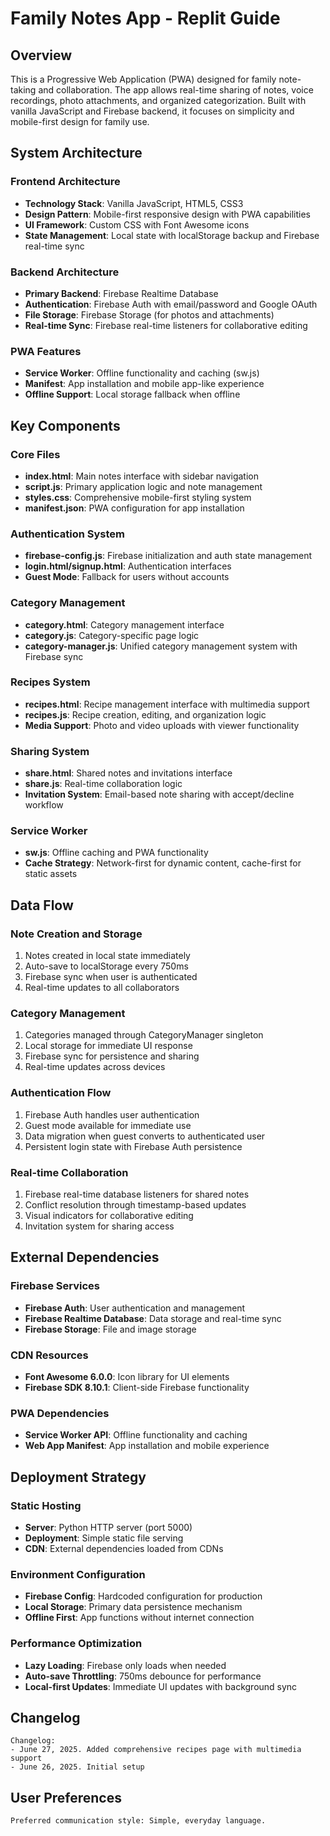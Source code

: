 # Family Notes App - Replit Guide

## Overview

This is a Progressive Web Application (PWA) designed for family note-taking and collaboration. The app allows real-time sharing of notes, voice recordings, photo attachments, and organized categorization. Built with vanilla JavaScript and Firebase backend, it focuses on simplicity and mobile-first design for family use.

## System Architecture

### Frontend Architecture
- **Technology Stack**: Vanilla JavaScript, HTML5, CSS3
- **Design Pattern**: Mobile-first responsive design with PWA capabilities
- **UI Framework**: Custom CSS with Font Awesome icons
- **State Management**: Local state with localStorage backup and Firebase real-time sync

### Backend Architecture
- **Primary Backend**: Firebase Realtime Database
- **Authentication**: Firebase Auth with email/password and Google OAuth
- **File Storage**: Firebase Storage (for photos and attachments)
- **Real-time Sync**: Firebase real-time listeners for collaborative editing

### PWA Features
- **Service Worker**: Offline functionality and caching (sw.js)
- **Manifest**: App installation and mobile app-like experience
- **Offline Support**: Local storage fallback when offline

## Key Components

### Core Files
- **index.html**: Main notes interface with sidebar navigation
- **script.js**: Primary application logic and note management
- **styles.css**: Comprehensive mobile-first styling system
- **manifest.json**: PWA configuration for app installation

### Authentication System
- **firebase-config.js**: Firebase initialization and auth state management
- **login.html/signup.html**: Authentication interfaces
- **Guest Mode**: Fallback for users without accounts

### Category Management
- **category.html**: Category management interface
- **category.js**: Category-specific page logic
- **category-manager.js**: Unified category management system with Firebase sync

### Recipes System
- **recipes.html**: Recipe management interface with multimedia support
- **recipes.js**: Recipe creation, editing, and organization logic
- **Media Support**: Photo and video uploads with viewer functionality

### Sharing System
- **share.html**: Shared notes and invitations interface
- **share.js**: Real-time collaboration logic
- **Invitation System**: Email-based note sharing with accept/decline workflow

### Service Worker
- **sw.js**: Offline caching and PWA functionality
- **Cache Strategy**: Network-first for dynamic content, cache-first for static assets

## Data Flow

### Note Creation and Storage
1. Notes created in local state immediately
2. Auto-save to localStorage every 750ms
3. Firebase sync when user is authenticated
4. Real-time updates to all collaborators

### Category Management
1. Categories managed through CategoryManager singleton
2. Local storage for immediate UI response
3. Firebase sync for persistence and sharing
4. Real-time updates across devices

### Authentication Flow
1. Firebase Auth handles user authentication
2. Guest mode available for immediate use
3. Data migration when guest converts to authenticated user
4. Persistent login state with Firebase Auth persistence

### Real-time Collaboration
1. Firebase real-time database listeners for shared notes
2. Conflict resolution through timestamp-based updates
3. Visual indicators for collaborative editing
4. Invitation system for sharing access

## External Dependencies

### Firebase Services
- **Firebase Auth**: User authentication and management
- **Firebase Realtime Database**: Data storage and real-time sync
- **Firebase Storage**: File and image storage

### CDN Resources
- **Font Awesome 6.0.0**: Icon library for UI elements
- **Firebase SDK 8.10.1**: Client-side Firebase functionality

### PWA Dependencies
- **Service Worker API**: Offline functionality and caching
- **Web App Manifest**: App installation and mobile experience

## Deployment Strategy

### Static Hosting
- **Server**: Python HTTP server (port 5000)
- **Deployment**: Simple static file serving
- **CDN**: External dependencies loaded from CDNs

### Environment Configuration
- **Firebase Config**: Hardcoded configuration for production
- **Local Storage**: Primary data persistence mechanism
- **Offline First**: App functions without internet connection

### Performance Optimization
- **Lazy Loading**: Firebase only loads when needed
- **Auto-save Throttling**: 750ms debounce for performance
- **Local-first Updates**: Immediate UI updates with background sync

## Changelog

```
Changelog:
- June 27, 2025. Added comprehensive recipes page with multimedia support
- June 26, 2025. Initial setup
```

## User Preferences

```
Preferred communication style: Simple, everyday language.
```